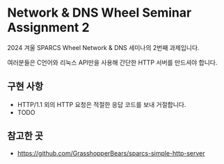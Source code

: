 # Network & DNS Wheel Seminar Assignment 2
2024 겨울 SPARCS Wheel Network & DNS 세미나의 2번째 과제입니다.

여러분들은 C언어와 리눅스 API만을 사용해 간단한 HTTP 서버를 만드셔야 합니다.

## 구현 사항
- HTTP/1.1 외의 HTTP 요청은 적절한 응답 코드를 보내 거절합니다.
- TODO

## 참고한 곳
- https://github.com/GrasshopperBears/sparcs-simple-http-server